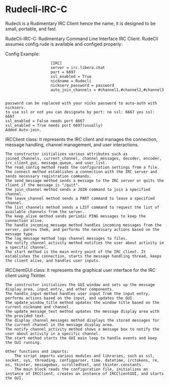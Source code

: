 # Rudecli-IRC-C
Rudecli is a Rudimentary IRC Client hence the name, it is designed to be small, portable, and fast.

RudeCli-IRC-C: Rudimentary Command Line Interface IRC Client.
RudeCli assumes config.rude is available and configed properly:

Config Example:
                        
                        [IRC]
                        server = irc.libera.chat
                        port = 6697
                        ssl_enabled = True
                        nickname = Rudecli
                        nickserv_password = password
                        auto_join_channels = #channel1,#channel2,#channel3
                        

    password can be replaced with your nicks password to auto-auth with nickserv.
    to use ssl or not you can designate by port: no ssl: 6667 yes ssl: 6697
    ssl_enabled = False needs port 6667
    ssl_enabled = True needs port 6697(usually)
    Added Auto-join.

IRCClient class: It represents the IRC client and manages the connection, message handling, channel management, and user interactions.

    The constructor initializes various attributes such as joined_channels, current_channel, channel_messages, decoder, encoder, irc_client_gui, message_queue, and user_list.
    The read_config method reads the configuration settings from a file.
    The connect method establishes a connection with the IRC server and sends necessary registration commands.
    The send_message method sends a message to the IRC server or quits the client if the message is "/quit".
    The join_channel method sends a JOIN command to join a specified channel.
    The leave_channel method sends a PART command to leave a specified channel.
    The list_channels method sends a LIST command to request the list of available channels from the server.
    The keep_alive method sends periodic PING messages to keep the connection alive.
    The handle_incoming_message method handles incoming messages from the server, parses them, and performs the necessary actions based on the message type.
    The log_message method logs channel messages to files.
    The notify_channel_activity method notifies the user about activity in a specific channel.
    The start method is the main entry point of the IRC client. It establishes the connection, starts the message handling thread, keeps the client alive, and handles user inputs.

IRCClientGUI class: It represents the graphical user interface for the IRC client using Tkinter.

    The constructor initializes the GUI window and sets up the message display area, input entry, and other components.
    The handle_input method handles user input from the input entry, performs actions based on the input, and updates the GUI.
    The update_window_title method updates the window title based on the current nickname and channel.
    The update_message_text method updates the message display area with the provided text.
    The display_channel_messages method displays the stored messages for the current channel in the message display area.
    The notify_channel_activity method shows a message box to notify the user about activity in a specific channel.
    The start method starts the GUI main loop to handle events and keep the GUI running.

    Other functions and imports:
        The script imports various modules and libraries, such as ssl, socket, sys, threading, configparser, time, datetime, irctokens, re, os, tkinter, messagebox, scrolledtext, and tkinter.constants.
        The main block reads the configuration file, initializes an instance of IRCClient, creates an instance of IRCClientGUI, and starts the GUI.
